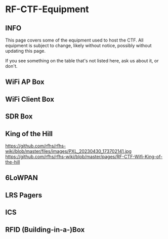 # RF-CTF-Equipment

## INFO

This page covers some of the equipment used to host the CTF.  All equipment is subject to change, likely without notice, possibly without updating this page.

If you see something on the table that's not listed here, ask us about it, or don't.

## WiFi AP Box

## WiFi Client Box

## SDR Box

## King of the Hill
https://github.com/rfhs/rfhs-wiki/blob/master/files/images/PXL_20230430_173702141.jpg
https://github.com/rfhs/rfhs-wiki/blob/master/pages/RF-CTF-Wifi-King-of-the-hill


## 6LoWPAN

## LRS Pagers

## ICS

## RFID (Building-in-a-)Box

